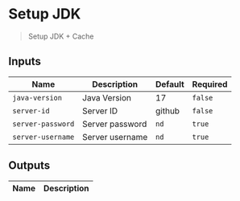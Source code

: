 
# Setup JDK
> Setup JDK + Cache


## Inputs
| Name | Description | Default | Required | 
| ---- | ----------- | ------- | -------- |
| `java-version` | Java Version | 17 | `false` |
| `server-id` | Server ID | github | `false` |
| `server-password` | Server password | `nd` | `true` |
| `server-username` | Server username | `nd` | `true` |



## Outputs 
| Name | Description |
| ---- | ----------- |

        